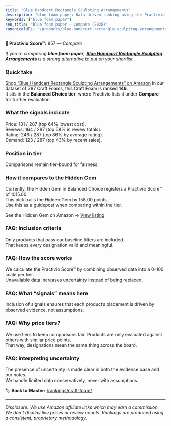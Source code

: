 ```yaml
---
title: "Blue Handcart Rectangle Sculpting Arrangements"
description: "blue foam paper: Data-driven ranking using the Practivio Score™. Positioned by quality, value, demand, findability, momentum."
keywords: ["blue foam paper"]
seo_title: "blue foam paper — Compare (2025)"
canonicalURL: "/products/blue-handcart-rectangle-sculpting-arrangements-B093NYQW5G/"
---
```


**🛒 Practivio Score™:** 857 — _Compare_


*If you're comparing **blue foam paper**, **[Blue Handcart Rectangle Sculpting Arrangements](https://www.amazon.com/dp/B093NYQW5G?tag=practivio-20)** is a strong alternative to put on your shortlist.*
### Quick take
[Shop “Blue Handcart Rectangle Sculpting Arrangements” on Amazon](https://www.amazon.com/dp/B093NYQW5G?tag=practivio-20)
In our dataset of 287 Craft Foams, this Craft Foam is ranked **149**.  
It sits in the **Balanced Choice tier**, where Practivio lists it under **Compare** for further evaluation.

### What the signals indicate
Price: 181 / 287 (top 64% lowest cost).  
Reviews: 164 / 287 (top 58% in review totals).  
Rating: 246 / 287 (top 86% by average rating).  
Demand: 123 / 287 (top 43% by recent sales).

### Position in tier
Comparisons remain tier-bound for fairness.

### How it compares to the Hidden Gem
Currently, the Hidden Gem in Balanced Choice registers a Practivio Score™ of 1015.00.  
This pick trails the Hidden Gem by 158.00 points.  
Use this as a guidepost when comparing within the tier.  

See the Hidden Gem on Amazon → [View listing](https://www.amazon.com/dp/B0927HTJ6B?tag=practivio-20)

### FAQ: Inclusion criteria
Only products that pass our baseline filters are included.  
That keeps every designation valid and meaningful.

### FAQ: How the score works
We calculate the Practivio Score™ by combining observed data into a 0–100 scale per tier.  
Unavailable data increases uncertainty instead of being replaced.

### FAQ: What “signals” means here
Inclusion of signals ensures that each product’s placement is driven by observed evidence, not assumptions.

### FAQ: Why price tiers?
We use tiers to keep comparisons fair. Products are only evaluated against others with similar price points.  
That way, designations mean the same thing across the board.

### FAQ: Interpreting uncertainty
The presence of uncertainty is made clear in both the evidence base and our notes.  
We handle limited data conservatively, never with assumptions.

<!-- Missing template for Compare/CompareWithinPriceClass -->


🏷️ **Back to Master:** [/rankings/craft-foam/](/rankings/craft-foam/)

---
_Disclosure: We use Amazon affiliate links which may earn a commission. We don’t display live prices or review counts. Rankings are produced using a consistent, proprietary methodology._
